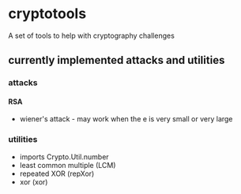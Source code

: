 # cryptotools
A set of tools to help with cryptography challenges

## currently implemented attacks and utilities

### attacks

#### RSA
- wiener's attack - may work when the e is very small or very large

### utilities

- imports Crypto.Util.number
- least common multiple (LCM)
- repeated XOR (repXor)
- xor (xor)
